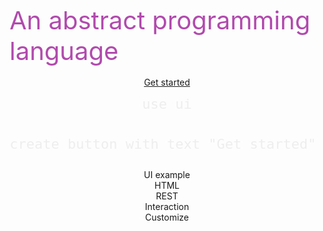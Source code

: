 <!-- _coverpage.md -->

<div style="height:150px"></div>
<span style="font-size: 40px;color:#b14aad">An abstract programming language
</span>

<br>

<br>

<center style="width: 100%;">


<!--iframe src="https://puzzlelang.org/run" style="border: none;width:800px;height: 500px;max-width:100%;text-align:left;padding:0px;margin:0px;border-radius:5px; display: block;"></iframe-->


<div class="cover_codebox" id="1">
<a href="#chapters/GUIDES" class="btn-primary">Get started</a>
<pre><code class="lang-puzzle" style="font-size:22px !important;color:#EEEEEE">use ui

create button with text "Get started"
</code></pre>
</div>


<div class="cover_codebox" id="2" style="display: none">
<div style="color:white;font-size: 22px">Click the enter key</div>
<hr>
<pre><code class="lang-puzzle" style="font-size:22px !important;color:#EEEEEE">use ui

render (
	&#60;div>Click the enter key&#60;/div>
)

on key enter (alert "enter was pressed")
</code></pre>
</div>

<div class="cover_codebox" id="3" style="display: none">
<pre><code class="lang-puzzle" style="font-size:22px !important;color:#EEEEEE">use rest

get from https://puzzlelang.org as data;
print data;
</code></pre>
</div>

<div class="cover_codebox" id="4" style="display: none">
<pre><code class="lang-puzzle" style="font-size:22px !important;color:#EEEEEE">use ui

prompt "Whats your name" as name;

alert name;
</code></pre>
</div>

<div class="cover_codebox" id="5" style="display: none">
<div style="color:white;font-size: 22px">hi there</div>
<hr>
<pre><code class="lang-puzzle" style="font-size:22px !important;color:#EEEEEE">define token say with follow "{data}"
and method "console.log(data)";

say "hi there"
</code></pre>
</div>


<div class="badge" onclick="showExample(1)">UI example</div>
<div class="badge" onclick="showExample(2)">HTML</div>
<div class="badge" onclick="showExample(3)">REST</div>
<div class="badge" onclick="showExample(4)">Interaction</div>
<div class="badge" onclick="showExample(5)">Customize</div>

<br>

<a href="#/README">

<br>
<span class=" fa fa-chevron-down"></span>
</b>
</a>
</center>
